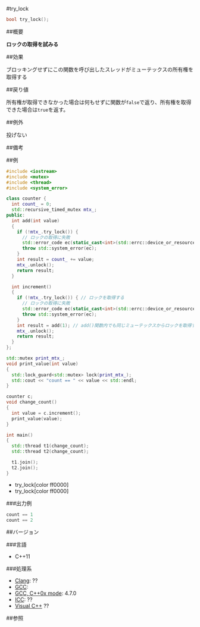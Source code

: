 #try_lock
```cpp
bool try_lock();
```

##概要

<b>ロックの取得を試みる</b>



##効果

ブロッキングせずにこの関数を呼び出したスレッドがミューテックスの所有権を取得する



##戻り値

所有権が取得できなかった場合は何もせずに関数が`false`で返り、所有権を取得できた場合は`true`を返す。



##例外

投げない



##備考



##例

```cpp
#include <iostream>
#include <mutex>
#include <thread>
#include <system_error>

class counter {
  int count_ = 0;
  std::recursive_timed_mutex mtx_;
public:
  int add(int value)
  {
    if (!mtx_.try_lock()) {
      // ロックの取得に失敗
      std::error_code ec(static_cast<int>(std::errc::device_or_resource_busy), std::generic_category());
      throw std::system_error(ec);
    }
    int result = count_ += value;
    mtx_.unlock();
    return result;
  }

  int increment()
  {
    if (!mtx_.try_lock()) { // ロックを取得する
      // ロックの取得に失敗
      std::error_code ec(static_cast<int>(std::errc::device_or_resource_busy), std::generic_category());
      throw std::system_error(ec);
    }
    int result = add(1); // add()関数内でも同じミューテックスからロックを取得する
    mtx_.unlock();
    return result;
  }
};

std::mutex print_mtx_;
void print_value(int value)
{
  std::lock_guard<std::mutex> lock(print_mtx_);
  std::cout << "count == " << value << std::endl;
}

counter c;
void change_count()
{
  int value = c.increment();
  print_value(value);
}

int main()
{
  std::thread t1(change_count);
  std::thread t2(change_count);

  t1.join();
  t2.join();
}
```
* try_lock[color ff0000]
* try_lock[color ff0000]

###出力例

```cpp
count == 1
count == 2
```

##バージョン


###言語


- C++11



###処理系

- [Clang](/implementation#clang.md): ??
- [GCC](/implementation#gcc.md): 
- [GCC, C++0x mode](/implementation#gcc.md): 4.7.0
- [ICC](/implementation#icc.md): ??
- [Visual C++](/implementation#visual_cpp.md) ??



##参照


